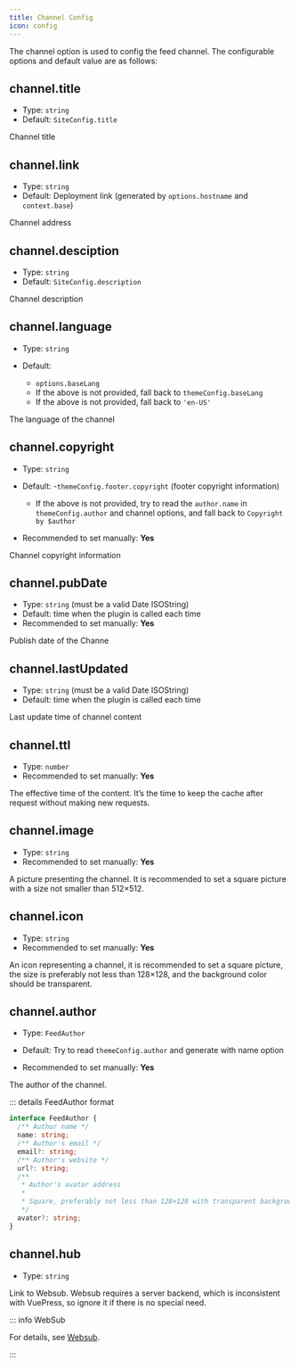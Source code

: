 ```yaml
---
title: Channel Config
icon: config
---
```


The channel option is used to config the feed channel. The configurable options and default value are as follows:

## channel.title

- Type: `string`
- Default: `SiteConfig.title`

Channel title

## channel.link

- Type: `string`
- Default: Deployment link (generated by `options.hostname` and `context.base`)

Channel address

## channel.desciption

- Type: `string`
- Default: `SiteConfig.description`

Channel description

## channel.language

- Type: `string`

- Default:
  - `options.baseLang`
  - If the above is not provided, fall back to `themeConfig.baseLang`
  - If the above is not provided, fall back to `'en-US'`

The language of the channel

## channel.copyright

- Type: `string`

- Default: -`themeConfig.footer.copyright` (footer copyright information)
  - If the above is not provided, try to read the `author.name` in `themeConfig.author` and channel options, and fall back to `Copyright by $author`
- Recommended to set manually: **Yes**

Channel copyright information

## channel.pubDate

- Type: `string` (must be a valid Date ISOString)
- Default: time when the plugin is called each time
- Recommended to set manually: **Yes**

Publish date of the Channe

## channel.lastUpdated

- Type: `string` (must be a valid Date ISOString)
- Default: time when the plugin is called each time

Last update time of channel content

## channel.ttl

- Type: `number`
- Recommended to set manually: **Yes**

The effective time of the content. It’s the time to keep the cache after request without making new requests.

## channel.image

- Type: `string`
- Recommended to set manually: **Yes**

A picture presenting the channel. It is recommended to set a square picture with a size not smaller than 512×512.

## channel.icon

- Type: `string`
- Recommended to set manually: **Yes**

An icon representing a channel, it is recommended to set a square picture, the size is preferably not less than 128×128, and the background color should be transparent.

## channel.author

- Type: `FeedAuthor`

- Default: Try to read `themeConfig.author` and generate with name option
- Recommended to set manually: **Yes**

The author of the channel.

::: details FeedAuthor format

```ts
interface FeedAuthor {
  /** Author name */
  name: string;
  /** Author's email */
  email?: string;
  /** Author's website */
  url?: string;
  /**
   * Author's avatar address
   *
   * Square, preferably not less than 128×128 with transparent background
   */
  avator?: string;
}
```

## channel.hub

- Type: `string`

Link to Websub. Websub requires a server backend, which is inconsistent with VuePress, so ignore it if there is no special need.

::: info WebSub

For details, see [Websub](https://w3c.github.io/websub/#subscription-migration).

:::
